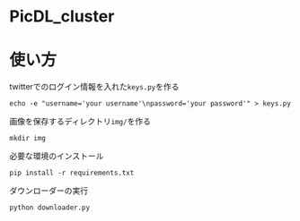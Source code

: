 # PicDL_cluster

# 使い方
twitterでのログイン情報を入れた`keys.py`を作る
```
echo -e "username='your username'\npassword='your password'" > keys.py
```
画像を保存するディレクトリ`img/`を作る
```
mkdir img
```
必要な環境のインストール
```
pip install -r requirements.txt
```

ダウンローダーの実行
```
python downloader.py
```